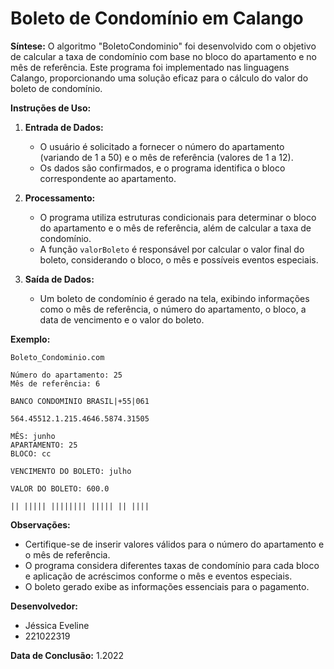 # Boleto de Condomínio em Calango

**Síntese:**
O algoritmo "BoletoCondominio" foi desenvolvido com o objetivo de calcular a taxa de condomínio com base no bloco do apartamento e no mês de referência. Este programa foi implementado nas linguagens Calango, proporcionando uma solução eficaz para o cálculo do valor do boleto de condomínio.

**Instruções de Uso:**
1. **Entrada de Dados:**
   - O usuário é solicitado a fornecer o número do apartamento (variando de 1 a 50) e o mês de referência (valores de 1 a 12).
   - Os dados são confirmados, e o programa identifica o bloco correspondente ao apartamento.

2. **Processamento:**
   - O programa utiliza estruturas condicionais para determinar o bloco do apartamento e o mês de referência, além de calcular a taxa de condomínio.
   - A função `valorBoleto` é responsável por calcular o valor final do boleto, considerando o bloco, o mês e possíveis eventos especiais.

3. **Saída de Dados:**
   - Um boleto de condomínio é gerado na tela, exibindo informações como o mês de referência, o número do apartamento, o bloco, a data de vencimento e o valor do boleto.

**Exemplo:**
```calango
Boleto_Condominio.com

Número do apartamento: 25
Mês de referência: 6

BANCO CONDOMINIO BRASIL|+55|061

564.45512.1.215.4646.5874.31505

MÊS: junho
APARTAMENTO: 25
BLOCO: cc

VENCIMENTO DO BOLETO: julho

VALOR DO BOLETO: 600.0

|| ||||| |||||||| ||||| || ||||
```

**Observações:**
- Certifique-se de inserir valores válidos para o número do apartamento e o mês de referência.
- O programa considera diferentes taxas de condomínio para cada bloco e aplicação de acréscimos conforme o mês e eventos especiais.
- O boleto gerado exibe as informações essenciais para o pagamento.

**Desenvolvedor:**
- Jéssica Eveline
- 221022319

**Data de Conclusão:**
1.2022